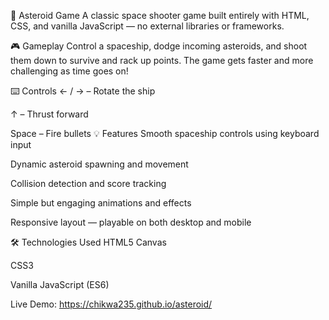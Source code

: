🚀 Asteroid Game A classic space shooter game built entirely with HTML, CSS, and vanilla JavaScript — no external libraries or frameworks.

🎮 Gameplay Control a spaceship, dodge incoming asteroids, and shoot them down to survive and rack up points. The game gets faster and more challenging as time goes on!

⌨️ Controls
← / → – Rotate the ship

↑ – Thrust forward

Space – Fire bullets
💡 Features Smooth spaceship controls using keyboard input

Dynamic asteroid spawning and movement

Collision detection and score tracking

Simple but engaging animations and effects

Responsive layout — playable on both desktop and mobile

🛠️ Technologies Used HTML5 Canvas

CSS3

Vanilla JavaScript (ES6)

Live Demo: https://chikwa235.github.io/asteroid/
